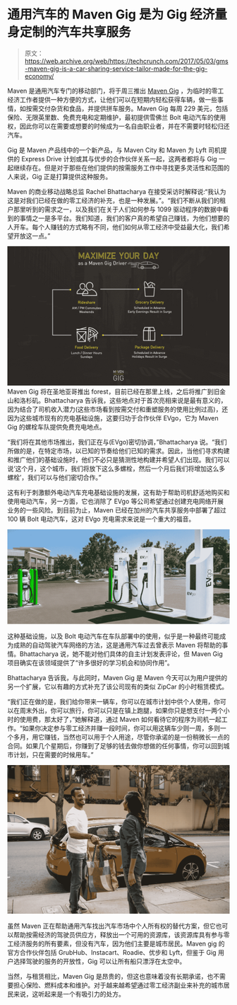 # 通用汽车的 Maven Gig 是为 Gig 经济量身定制的汽车共享服务

> 原文：<https://web.archive.org/web/https://techcrunch.com/2017/05/03/gms-maven-gig-is-a-car-sharing-service-tailor-made-for-the-gig-economy/>

Maven 是通用汽车专门的移动部门，将于周三推出 [Maven Gig](https://web.archive.org/web/20230406022224/http://gig.maven.com/) ，为临时的零工经济工作者提供一种方便的方式，让他们可以在短期内轻松获得车辆，做一些事情，如按需交付杂货和食品，并提供拼车服务。Maven Gig 每周 229 美元，包括保险、无限英里数、免费充电和定期维护，最初提供雪佛兰 Bolt 电动汽车的使用权，因此你可以在需要或想要的时候成为一名自由职业者，并在不需要时轻松归还汽车。

Gig 是 Maven 产品线中的一个新产品，与 Maven City 和 Maven 为 Lyft 司机提供的 Express Drive 计划或其与优步的合作伙伴关系一起，这两者都将与 Gig 一起继续存在。但是对于那些在他们提供的按需服务工作中寻找更多灵活性和范围的人来说，Gig 正是打算提供这种服务。

Maven 的商业移动战略总监 Rachel Bhattacharya 在接受采访时解释说:“我认为这是对我们已经在做的零工经济的补充，也是一种发展。”。“我们不断从我们的租户那里听到的需求之一，以及我们在关于人们如何参与 1099 驱动程序的数据中看到的事情之一是多平台。我们知道，我们的客户真的希望自己赚钱，为他们想要的人开车。每个人赚钱的方式略有不同，他们如何从零工经济中受益最大化，我们希望开放这一点。”

[![](img/7f5b91b602a7dec1125120339511c246.png) ](https://web.archive.org/web/20230406022224/https://techcrunch.com/wp-content/uploads/2017/05/maven-gig-day-in-the-life-graphic.jpg) Maven Gig 将在圣地亚哥推出 forest，目前已经在那里上线，之后将推广到旧金山和洛杉矶。Bhattacharya 告诉我，这些地点对于首次亮相来说是最有意义的，因为结合了司机收入潜力(这些市场看到按需交付和重塑服务的使用比例过高)，还因为这些城市现有的充电基础设施，这要归功于合作伙伴 EVgo，它为 Maven Gig 的螺栓车队提供免费充电地点。

“我们将在其他市场推出，我们正在与(EVgo)密切协调，”Bhattacharya 说。“我们所做的是，在特定市场，以已知的节奏给他们已知的需求。因此，当他们寻求构建和推广他们的基础设施时，他们不必只是猜测性地构建并希望人们出现。我们可以说‘这个月，这个城市，我们将放下这么多螺栓，然后一个月后我们将增加这么多螺栓’，我们可以与他们密切合作。”

这有利于刺激额外电动汽车充电基础设施的发展，这有助于帮助司机舒适地购买和使用电动汽车，另一方面，它也消除了 EVgo 等公司希望通过创建充电网络开展业务的一些风险。到目前为止，Maven 已经在加州的汽车共享服务中部署了超过 100 辆 Bolt 电动汽车，这对 EVgo 充电需求来说是一个重大的福音。

[![](img/fa02544a05c2f2ab39bc1e5b8a5ba568.png)](https://web.archive.org/web/20230406022224/https://techcrunch.com/wp-content/uploads/2017/05/offers-hero-evgo.jpg)

这种基础设施，以及 Bolt 电动汽车在车队部署中的使用，似乎是一种最终可能成为成熟的自动驾驶汽车网络的方法，这是通用汽车过去曾表示 Maven 将帮助的事情。Bhattacharya 说，她不能对他们具体的自主计划发表评论，但 Maven Gig 项目确实在该领域提供了“许多很好的学习机会和协同作用”。

Bhattacharya 告诉我，与此同时，Maven Gig 是 Maven 今天可以为用户提供的另一个扩展，它以有趣的方式补充了该公司现有的类似 ZipCar 的小时租赁模式。

“我们正在做的是，我们给你带来一辆车，你可以在城市计划中供个人使用，你可以在周末外出，你可以旅行，你可以只是在镇上跑腿，如果你只是想支付一两个小时的使用费，那太好了，”她解释道，通过 Maven 如何看待它的程序为司机一起工作。“如果你决定参与零工经济并赚一段时间，你可以用这辆车少则一周，多则一个多月，用它赚钱，当然也可以用于个人用途，尽管你承诺的是一份稍微长一点的合同。如果几个星期后，你赚到了足够的钱去做你想做的任何事情，你可以回到城市计划，只在需要的时候用车。”

[![](img/056358f92bd5329b03ccb8e53ac48c90.png)](https://web.archive.org/web/20230406022224/https://techcrunch.com/wp-content/uploads/2017/05/maven-gig-grocery.jpg)

虽然 Maven 正在帮助通用汽车找出汽车市场中个人所有权的替代方案，但它也可以帮助按需经济的驾驶员供应方，释放出一个可用的资源库，该资源库具有参与零工经济服务的所有要素，但没有汽车，因为他们主要是城市居民。Maven gig 的官方合作伙伴包括 GrubHub、Instacart、Roadie、优步和 Lyft，但鉴于 Gig 用户选择驾驶的服务的开放性，Gig 可以让所有船只漂浮在太空中。

当然，与租赁相比，Maven Gig 是昂贵的，但这也意味着没有长期承诺，也不需要担心保险、燃料成本和维护。对于越来越希望通过零工经济副业来补充的城市居民来说，这听起来是一个有吸引力的处方。